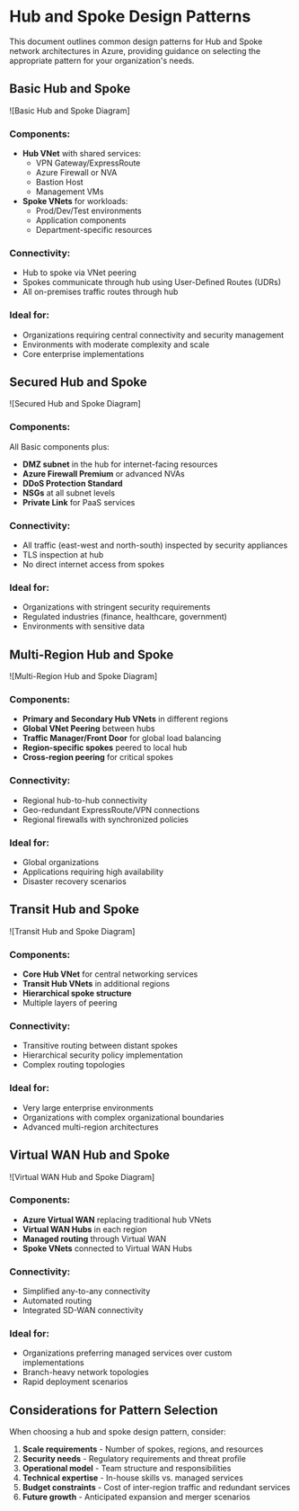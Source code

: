 # Hub and Spoke Design Patterns

This document outlines common design patterns for Hub and Spoke network architectures in Azure, providing guidance on selecting the appropriate pattern for your organization's needs.

## Basic Hub and Spoke

![Basic Hub and Spoke Diagram]

### Components:
- **Hub VNet** with shared services:
  - VPN Gateway/ExpressRoute
  - Azure Firewall or NVA
  - Bastion Host
  - Management VMs
- **Spoke VNets** for workloads:
  - Prod/Dev/Test environments
  - Application components
  - Department-specific resources

### Connectivity:
- Hub to spoke via VNet peering
- Spokes communicate through hub using User-Defined Routes (UDRs)
- All on-premises traffic routes through hub

### Ideal for:
- Organizations requiring central connectivity and security management
- Environments with moderate complexity and scale
- Core enterprise implementations

## Secured Hub and Spoke

![Secured Hub and Spoke Diagram]

### Components:
All Basic components plus:
- **DMZ subnet** in the hub for internet-facing resources
- **Azure Firewall Premium** or advanced NVAs
- **DDoS Protection Standard**
- **NSGs** at all subnet levels
- **Private Link** for PaaS services

### Connectivity:
- All traffic (east-west and north-south) inspected by security appliances
- TLS inspection at hub
- No direct internet access from spokes

### Ideal for:
- Organizations with stringent security requirements
- Regulated industries (finance, healthcare, government)
- Environments with sensitive data

## Multi-Region Hub and Spoke

![Multi-Region Hub and Spoke Diagram]

### Components:
- **Primary and Secondary Hub VNets** in different regions
- **Global VNet Peering** between hubs
- **Traffic Manager/Front Door** for global load balancing
- **Region-specific spokes** peered to local hub
- **Cross-region peering** for critical spokes

### Connectivity:
- Regional hub-to-hub connectivity
- Geo-redundant ExpressRoute/VPN connections
- Regional firewalls with synchronized policies

### Ideal for:
- Global organizations
- Applications requiring high availability
- Disaster recovery scenarios

## Transit Hub and Spoke

![Transit Hub and Spoke Diagram]

### Components:
- **Core Hub VNet** for central networking services
- **Transit Hub VNets** in additional regions
- **Hierarchical spoke structure**
- Multiple layers of peering

### Connectivity:
- Transitive routing between distant spokes
- Hierarchical security policy implementation
- Complex routing topologies

### Ideal for:
- Very large enterprise environments
- Organizations with complex organizational boundaries
- Advanced multi-region architectures

## Virtual WAN Hub and Spoke

![Virtual WAN Hub and Spoke Diagram]

### Components:
- **Azure Virtual WAN** replacing traditional hub VNets
- **Virtual WAN Hubs** in each region
- **Managed routing** through Virtual WAN
- **Spoke VNets** connected to Virtual WAN Hubs

### Connectivity:
- Simplified any-to-any connectivity
- Automated routing
- Integrated SD-WAN connectivity

### Ideal for:
- Organizations preferring managed services over custom implementations
- Branch-heavy network topologies
- Rapid deployment scenarios

## Considerations for Pattern Selection

When choosing a hub and spoke design pattern, consider:

1. **Scale requirements** - Number of spokes, regions, and resources
2. **Security needs** - Regulatory requirements and threat profile
3. **Operational model** - Team structure and responsibilities
4. **Technical expertise** - In-house skills vs. managed services
5. **Budget constraints** - Cost of inter-region traffic and redundant services
6. **Future growth** - Anticipated expansion and merger scenarios